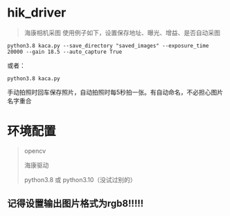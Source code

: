 # hik_driver 
> 海康相机采图
使用例子如下，设置保存地址、曝光、增益、是否自动采图

  ` python3.8 kaca.py --save_directory "saved_images" --exposure_time 20000 --gain 18.5 --auto_capture True    `

或者：

  ` python3.8 kaca.py  `

手动拍照时回车保存照片，自动拍照时每5秒拍一张。有自动命名，不必担心图片名字重合

# 环境配置
>opencv
>
>海康驱动
>
>python3.8  或  python3.10（没试过别的）

## 记得设置输出图片格式为rgb8!!!!!
